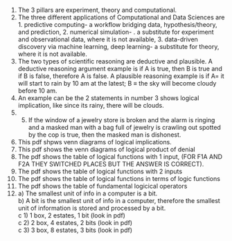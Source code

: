 1. The 3 pillars are experiment, theory and computational.  
2. The three different applications of Computational and Data Sciences are 1. predictive computing- a workflow bridging data, hypothesis/theory, and prediction, 2. numerical simulation- . a substitute for experiment and observational data, where it is not available, 3. data-driven discovery via machine learning, deep learning- a substitute for theory, where it is not available.  
3. The two types of scientific reasoning are deductive and plausible. A deductive reasoning argument example is if A is true, then B is true and if B is false, therefore A is false. A plausible reasoning example is if A=  it will start to rain by 10 am at the latest; B ≡ the sky will become cloudy before 10 am.  
4. An example can be the 2 statements in number 3 shows logical implication, like since its rainy, there will be clouds.  
5. 5. If the window of a jewelry store is broken and the alarm is ringing and a masked man with a bag full of jewelry is crawling out spotted by the cop is true, then the masked man is dishonest.  
6. This pdf shpws venn diagrams of logical implications.  
7. This pdf shows the venn diagrams of logical product of denial  
8. The pdf shows the table of logical functions with 1 input, (FOR F1A AND F2A THEY SWITCHED PLACES BUT THE ANSWER IS CORRECT).  
9. The pdf shows the table of logical functions with 2 inputs  
10.  The pdf shows the table of logical functions in terms of logic functions  
11.  The pdf shows the table of fundamental logicical operators  
12. a) The smallest unit of info in a computer is a bit.  
    b) A bit is the smallest unit of info in a computer, therefore the smallest unit of information is stored and processed by a bit.    
    c 1) 1 box, 2 estates, 1 bit (look in pdf)  
    c 2)  2 box, 4 estates, 2 bits (look in pdf)   
    c 3)  3 box, 8 estates, 3 bits (look in pdf)  
    
